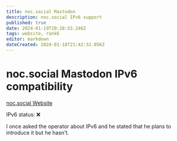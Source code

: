 ```yaml
---
title: noc.social Mastodon
description: noc.social IPv6 support
published: true
date: 2024-01-19T20:28:53.246Z
tags: website, rank6
editor: markdown
dateCreated: 2024-01-18T21:42:32.056Z
---
```


# noc.social Mastodon IPv6 compatibility

[noc.social Website](https://noc.social)

IPv6 status: :x:

I once asked the operator about IPv6 and he stated that he plans to introduce it but he hasn't.